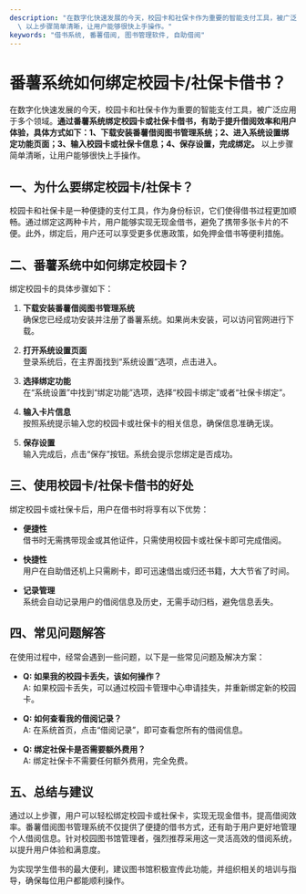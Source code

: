 ```yaml
---
description: "在数字化快速发展的今天，校园卡和社保卡作为重要的智能支付工具，被广泛应用于多个领域。**通过番薯系统绑定校园卡或社保卡借书，有助于提升借阅效率和用户体验，具体方式如下：1、下载安装番薯借阅图书管理系统；2、进入系统设置绑定功能页面；3、输入校园卡或社保卡信息；4、保存设置，完成绑定。**\
  \ 以上步骤简单清晰，让用户能够很快上手操作。"
keywords: "借书系统, 番薯借阅, 图书管理软件, 自助借阅"
---
```

# 番薯系统如何绑定校园卡/社保卡借书？

在数字化快速发展的今天，校园卡和社保卡作为重要的智能支付工具，被广泛应用于多个领域。**通过番薯系统绑定校园卡或社保卡借书，有助于提升借阅效率和用户体验，具体方式如下：1、下载安装番薯借阅图书管理系统；2、进入系统设置绑定功能页面；3、输入校园卡或社保卡信息；4、保存设置，完成绑定。** 以上步骤简单清晰，让用户能够很快上手操作。

## 一、为什么要绑定校园卡/社保卡？

校园卡和社保卡是一种便捷的支付工具，作为身份标识，它们使得借书过程更加顺畅。通过绑定这两种卡片，用户能够实现无现金借书，避免了携带多张卡片的不便。此外，绑定后，用户还可以享受更多优惠政策，如免押金借书等便利措施。

## 二、番薯系统中如何绑定校园卡？

绑定校园卡的具体步骤如下：

1. **下载安装番薯借阅图书管理系统**  
   确保您已经成功安装并注册了番薯系统。如果尚未安装，可以访问官网进行下载。

2. **打开系统设置页面**  
   登录系统后，在主界面找到“系统设置”选项，点击进入。

3. **选择绑定功能**  
   在“系统设置”中找到“绑定功能”选项，选择“校园卡绑定”或者“社保卡绑定”。

4. **输入卡片信息**  
   按照系统提示输入您的校园卡或社保卡的相关信息，确保信息准确无误。

5. **保存设置**  
   输入完成后，点击“保存”按钮。系统会提示您绑定是否成功。

## 三、使用校园卡/社保卡借书的好处

绑定校园卡或社保卡后，用户在借书时将享有以下优势：

- **便捷性**  
  借书时无需携带现金或其他证件，只需使用校园卡或社保卡即可完成借阅。

- **快捷性**  
  用户在自助借还机上只需刷卡，即可迅速借出或归还书籍，大大节省了时间。

- **记录管理**  
  系统会自动记录用户的借阅信息及历史，无需手动归档，避免信息丢失。

## 四、常见问题解答

在使用过程中，经常会遇到一些问题，以下是一些常见问题及解决方案：

- **Q: 如果我的校园卡丢失，该如何操作？**  
  A: 如果校园卡丢失，可以通过校园卡管理中心申请挂失，并重新绑定新的校园卡。

- **Q: 如何查看我的借阅记录？**  
  A: 在系统首页，点击“借阅记录”，即可查看您所有的借阅信息。

- **Q: 绑定社保卡是否需要额外费用？**  
  A: 绑定社保卡不需要任何额外费用，完全免费。

## 五、总结与建议

通过以上步骤，用户可以轻松绑定校园卡或社保卡，实现无现金借书，提高借阅效率。番薯借阅图书管理系统不仅提供了便捷的借书方式，还有助于用户更好地管理个人借阅信息。针对校园图书馆管理者，强烈推荐采用这一灵活高效的借阅系统，以提升用户体验和满意度。

为实现学生借书的最大便利，建议图书馆积极宣传此功能，并组织相关的培训与指导，确保每位用户都能顺利操作。
